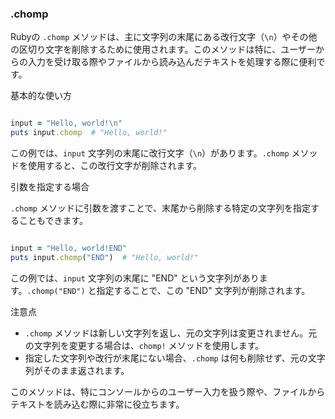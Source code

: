 ### .chomp

Rubyの `.chomp` メソッドは、主に文字列の末尾にある改行文字（`\n`）やその他の区切り文字を削除するために使用されます。このメソッドは特に、ユーザーからの入力を受け取る際やファイルから読み込んだテキストを処理する際に便利です。

基本的な使い方

```ruby

input = "Hello, world!\n"
puts input.chomp  # "Hello, world!"

```

この例では、`input` 文字列の末尾に改行文字（`\n`）があります。`.chomp` メソッドを使用すると、この改行文字が削除されます。

引数を指定する場合

`.chomp` メソッドに引数を渡すことで、末尾から削除する特定の文字列を指定することもできます。

```ruby

input = "Hello, world!END"
puts input.chomp("END")  # "Hello, world!"

```

この例では、`input` 文字列の末尾に "END" という文字列があります。`.chomp("END")` と指定することで、この "END" 文字列が削除されます。

注意点

- `.chomp` メソッドは新しい文字列を返し、元の文字列は変更されません。元の文字列を変更する場合は、`chomp!` メソッドを使用します。
- 指定した文字列や改行が末尾にない場合、`.chomp` は何も削除せず、元の文字列がそのまま返されます。

このメソッドは、特にコンソールからのユーザー入力を扱う際や、ファイルからテキストを読み込む際に非常に役立ちます。